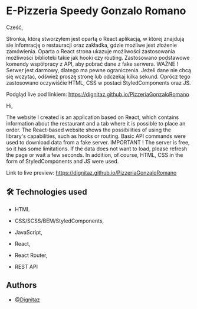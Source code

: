 # E-Pizzeria Speedy Gonzalo Romano

Cześć,

Stronka, którą stworzyłem jest opartą o React aplikacją, w której znajdują sie infomrację o restauracji oraz zakładka, gdzie możliwe jest złożenie zamówienia.
Oparta o React strona ukazuje możliwości zastosowania możliwości biblioteki takie jak hooki czy routing. Zastosowano podstawowe komendy współpracy z API, aby pobrać dane z fake serwera.
WAŻNE !
Serwer jest darmowy, dlatego ma pewne ograniczenia. Jeżeli dane nie chcą się wczytać, odśwież proszę stronę lub odczekaj kilka sekund.
Oprócz tego zastosowano oczywiśćie HTML, CSS w postaci StyledComponents oraz JS.

Podgląd live pod linkiem: https://dignitaz.github.io/PizzeriaGonzaloRomano

Hi,

The website I created is an application based on React, which contains information about the restaurant and a tab where it is possible to place an order.
The React-based website shows the possibilities of using the library's capabilities, such as hooks or routing. Basic API commands were used to download data from a fake server.
IMPORTANT !
The server is free, so it has some limitations. If the data does not want to load, please refresh the page or wait a few seconds.
In addition, of course, HTML, CSS in the form of StyledComponents and JS were used.

Link to live preview: https://dignitaz.github.io/PizzeriaGonzaloRomano

## 🛠 Technologies used

- HTML

- CSS/SCSS/BEM/StyledComponents,

- JavaScript,

- React,

- React Router,

- REST API

## Authors

- [@Dignitaz](https://github.com/Dignitaz)
